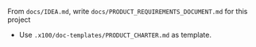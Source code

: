 From `docs/IDEA.md`, write `docs/PRODUCT_REQUIREMENTS_DOCUMENT.md` for this project
- Use `.x100/doc-templates/PRODUCT_CHARTER.md` as template.

